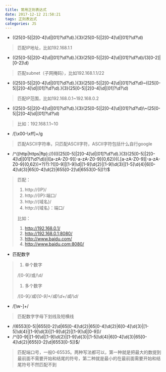 ```yaml
---
title: 常用正则表达式
date: 2017-12-12 21:58:21
tags: 正则表达式
categories: JS
---
```




- ((25[0-5]|2[0-4]\d|[01]?\d?\d)\.){3}(25[0-5]|2[0-4]\d|[01]?\d?\d)

> 匹配IP地址，比如192.168.1.1

-  ((25[0-5]|2[0-4]\d|[01]?\d?\d)\.){3}(25[0-5]|2[0-4]\d|[01]?\d?\d)\/(3[0-2]|[0-2]\d)

> 匹配subnet（子网掩码），比如192.168.1.1/22

- ((25[0-5]|2[0-4]\d|[01]?\d?\d)\.){3}(25[0-5]|2[0-4]\d|[01]?\d?\d)\~((25[0-5]|2[0-4]\d|[01]?\d?\d)\.){3}(25[0-5]|2[0-4]\d|[01]?\d?\d)

>  匹配IP范围，比如192.168.0.1~192.168.0.2

-  ((25[0-5]|2[0-4]\d|[01]?\d?\d)\.){3}(25[0-5]|2[0-4]\d|[01]?\d?\d)\\~(25[0-5]|2[0-4]\d|[01]?\d?\d)

> 比如：192.168.1.1~10

-  /[\x00-\xff]+/g

> 匹配ASCII字符串，只匹配ASCII字符，ASCII字符包括什么自行google

- /^((http|https|ftp):\/\/)((((25[0-5]|2[0-4]\d|[01]?\d?\d)\.){3}(25[0-5]|2[0-4]\d|[01]?\d?\d))|([a-zA-Z0-9][-a-zA-Z0-9]{0,62})((\.[a-zA-Z0-9][-a-zA-Z0-9]{0,62})+?)?):?([0-9]|[1-9]\d|[1-9]\d{2}|[1-9]\d{3}|[1-5]\d{4}|6[0-4]\d{3}|65[0-4]\d{2}|655[0-2]\d|6553[0-5])?\/$

> 匹配：
>
> 1. http://{IP}/
> 2. http://{IP}:端口/
> 3. http://{域名}/
> 4. http://{域名}：端口/
>
> 比如：
>
> 1. http://192.168.0.1/
> 2. http://192.168.0.1:8080/
> 3. http://www.baidu.com/
> 4. http://www.baidu.com:8080/

- 匹配数字

> 1. 单个数字
>
> /[0-9]/或/\d/
>
> 1. 多个数字
>
> /[0-9]*/或/[0-9]+/或/\d+/或/\d*/

- /[\w-]+/

> 匹配数字字母下划线及短横线

- /(6553[0-5]|655[0-2]\d|65[0-4]\d{2}|65[0-4]\d{2}|6[0-4]\d{3}|[1-5]\d{4}|[1-9]\d{3}|[1-9]\d{2}|[1-9]\d|[0-9])/
- /^([0-9]|[1-9]\d|[1-9]\d{2}|[1-9]\d{3}|[1-5]\d{4}|6[0-4]\d{3}|65[0-4]\d{2}|655[0-2]\d|6553[0-5])$/

> 匹配端口号，一般0-65535。两种写法都可以，第一种就是把最大的数提到最前面不需要开始和结尾的符号，第二种就是最小的在最前面需要开始和结尾符号不然匹配不到

 